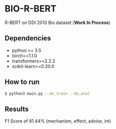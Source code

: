 # BIO-R-BERT

R-BERT on DDI 2013 Bio dataset (**Work In Process**)

## Dependencies

- python >= 3.5
- torch==1.1.0
- transformers>=2.2.2
- scikit-learn>=0.20.0

## How to run

```bash
$ python3 main.py --do_train --do_eval
```

## Results

F1 Score of 81.44% (mechanism, effect, advise, int)
